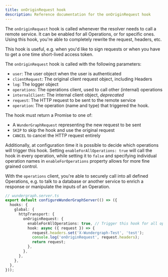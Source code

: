 ```yaml
---
title: onOriginRequest hook
description: Reference documentation for the onOriginRequest hook
---
```


The `onOriginRequest` hook is called whenever the resolver needs to call a remote service.
It can be enabled for all Operations, or for specific ones.
Using this hook, you're able to completely rewrite the request, headers, etc.

This hook is useful, e.g. when you'd like to sign requests or when you have to get a one time short-lived access token.

The `onOriginRequest` hook is called with the following parameters:

- `user`: The user object when the user is authenticated
- `clientRequest`: The original client request object, including Headers
- `log`: The logger object
- `operations`: The operations client, used to call other (internal) operations
- `internalClient`: The internal client object, _deprecated_
- `request`: The HTTP request to be sent to the remote service
- `operation`: The operation (name and type) that triggered the hook.

The hook must return a Promise to one of:

- A `WunderGraphRequest` representing the new request to be sent
- `SKIP` to skip the hook and use the original request
- `CANCEL` to cancel the HTTP request entirely

Additionally, at configuration time it is possible to decide which operations will trigger this hook.
Setting `enableForAllOperations: true` will call the hook in every operation, while setting it to `false`
and specifying individual operation names in `enableForOperations` property allows for more fine grained
control.

With the `operations` client,
you're able to securely call into all defined Operations,
e.g. to talk to a database or another service to enrich a response or manipulate the inputs of an Operation.

```typescript
// wundergraph.server.ts
export default configureWunderGraphServer(() => ({
  hooks: {
    global: {
      httpTransport: {
        onOriginRequest: {
          enableForAllOperations: true, // Trigger this hook for all operations
          hook: async ({ request }) => {
            request.headers.set('X-Wundergraph-Test', 'test');
            console.log('onOriginRequest', request.headers);
            return request;
          },
        },
      },
    },
  },
}));
```
